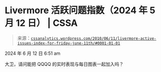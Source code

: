 <!--yml

分类：未分类

日期：2024-05-12 18:23:51

-->

# Livermore 活跃问题指数（2024 年 5 月 12 日） | CSSA

> 来源：[`cssanalytics.wordpress.com/2010/06/11/livermore-active-issues-index-for-friday-june-11th/#0001-01-01`](https://cssanalytics.wordpress.com/2010/06/11/livermore-active-issues-index-for-friday-june-11th/#0001-01-01)

2024 年 6 月 12 日 6:51 am

大卫，请问能把 QQQQ 的实时表现与每日图表一起加入吗？

